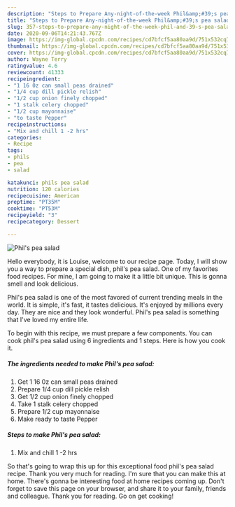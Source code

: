 ```yaml
---
description: "Steps to Prepare Any-night-of-the-week Phil&amp;#39;s pea salad"
title: "Steps to Prepare Any-night-of-the-week Phil&amp;#39;s pea salad"
slug: 357-steps-to-prepare-any-night-of-the-week-phil-and-39-s-pea-salad
date: 2020-09-06T14:21:43.767Z
image: https://img-global.cpcdn.com/recipes/cd7bfcf5aa80aa9d/751x532cq70/phils-pea-salad-recipe-main-photo.jpg
thumbnail: https://img-global.cpcdn.com/recipes/cd7bfcf5aa80aa9d/751x532cq70/phils-pea-salad-recipe-main-photo.jpg
cover: https://img-global.cpcdn.com/recipes/cd7bfcf5aa80aa9d/751x532cq70/phils-pea-salad-recipe-main-photo.jpg
author: Wayne Terry
ratingvalue: 4.6
reviewcount: 41333
recipeingredient:
- "1 16 0z can small peas drained"
- "1/4 cup dill pickle relish"
- "1/2 cup onion finely chopped"
- "1 stalk celery chopped"
- "1/2 cup mayonnaise"
- "to taste Pepper"
recipeinstructions:
- "Mix and chill 1 -2 hrs"
categories:
- Recipe
tags:
- phils
- pea
- salad

katakunci: phils pea salad 
nutrition: 120 calories
recipecuisine: American
preptime: "PT35M"
cooktime: "PT53M"
recipeyield: "3"
recipecategory: Dessert

---
```



![Phil&#39;s pea salad](https://img-global.cpcdn.com/recipes/cd7bfcf5aa80aa9d/751x532cq70/phils-pea-salad-recipe-main-photo.jpg)

Hello everybody, it is Louise, welcome to our recipe page. Today, I will show you a way to prepare a special dish, phil&#39;s pea salad. One of my favorites food recipes. For mine, I am going to make it a little bit unique. This is gonna smell and look delicious.



Phil&#39;s pea salad is one of the most favored of current trending meals in the world. It is simple, it's fast, it tastes delicious. It's enjoyed by millions every day. They are nice and they look wonderful. Phil&#39;s pea salad is something that I've loved my entire life.


To begin with this recipe, we must prepare a few components. You can cook phil&#39;s pea salad using 6 ingredients and 1 steps. Here is how you cook it.

<!--inarticleads1-->

##### The ingredients needed to make Phil&#39;s pea salad:

1. Get 1 16 0z can small peas drained
1. Prepare 1/4 cup dill pickle relish
1. Get 1/2 cup onion finely chopped
1. Take 1 stalk celery chopped
1. Prepare 1/2 cup mayonnaise
1. Make ready to taste Pepper




<!--inarticleads2-->

##### Steps to make Phil&#39;s pea salad:

1. Mix and chill 1 -2 hrs




So that's going to wrap this up for this exceptional food phil&#39;s pea salad recipe. Thank you very much for reading. I'm sure that you can make this at home. There's gonna be interesting food at home recipes coming up. Don't forget to save this page on your browser, and share it to your family, friends and colleague. Thank you for reading. Go on get cooking!

